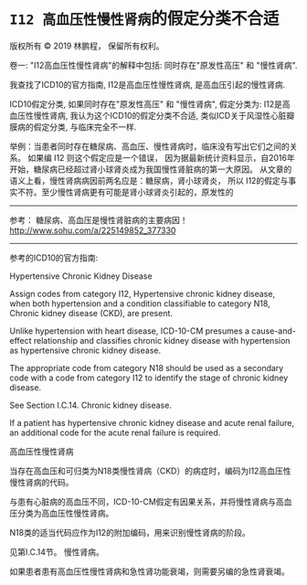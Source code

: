 # `I12 高血压性慢性肾病`的假定分类不合适

版权所有 © 2019 林鹏程， 保留所有权利。

卷一: "I12高血压性慢性肾病"的解释中包括:
同时存在"原发性高压" 和 "慢性肾病".

我查找了ICD10的官方指南, I12是高血压性慢性肾病, 是高血压引起的慢性肾病.

ICD10假定分类, 如果同时存在"原发性高压" 和 "慢性肾病", 假定分类为: I12是高血压性慢性肾病, 
我认为这个ICD10的假定分类不合适, 
类似ICD关于风湿性心脏瓣膜病的假定分类, 与临床完全不一样.

举例：当患者同时存在糖尿病、高血压、慢性肾病时，临床没有写出它们之间的关系。
如果编 I12 则这个假定应是一个错误， 因为据最新统计资料显示，自2016年开始，糖尿病已经超过肾小球肾炎成为我国慢性肾脏病的第一大原因。
从文章的语义上看，慢性肾病病因前两名应是：糖尿病，肾小球肾炎， 所以 I12的假定与事实不符。至少慢性肾病更有可能是肾小球肾炎引起的，原发性的

---------------
参考：
糖尿病、高血压是慢性肾脏病的主要病因！ 
http://www.sohu.com/a/225149852_377330

---------------
参考的ICD10的官方指南:


Hypertensive Chronic Kidney Disease

Assign codes from category I12, Hypertensive chronic kidney disease, when both hypertension and a condition classifiable to category N18, Chronic kidney disease (CKD), are present.

Unlike hypertension with heart disease, ICD-10-CM presumes a cause-and-effect relationship and classifies chronic kidney disease with hypertension as hypertensive chronic kidney disease.

The appropriate code from category N18 should be used as a secondary code with a code from category I12 to identify the stage of chronic kidney disease.

See Section I.C.14. Chronic kidney disease.

If a patient has hypertensive chronic kidney disease and acute renal failure, an additional code for the acute renal failure is required.

高血压性慢性肾病

当存在高血压和可归类为N18类慢性肾病（CKD）的病症时，编码为I12高血压性慢性肾病的代码。

与患有心脏病的高血压不同，ICD-10-CM假定有因果关系，并将慢性肾病与高血压分类为高血压性慢性肾病。

N18类的适当代码应作为I12的附加编码，用来识别慢性肾病的阶段。

见第I.C.14节。 慢性肾病。

如果患者患有高血压性慢性肾病和急性肾功能衰竭，则需要另编的急性肾衰竭。
